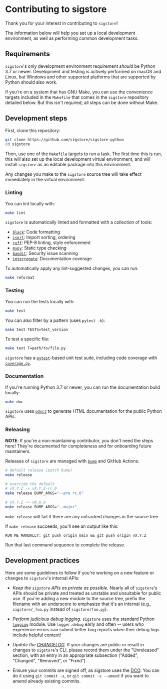 Contributing to sigstore
========================

Thank you for your interest in contributing to `sigstore`!

The information below will help you set up a local development environment,
as well as performing common development tasks.

## Requirements

`sigstore`'s only development environment requirement *should* be Python 3.7
or newer. Development and testing is actively performed on macOS and Linux,
but Windows and other supported platforms that are supported by Python
should also work.

If you're on a system that has GNU Make, you can use the convenience targets
included in the `Makefile` that comes in the `sigstore` repository detailed
below. But this isn't required; all steps can be done without Make.

## Development steps

First, clone this repository:

```bash
git clone https://github.com/sigstore/sigstore-python
cd sigstore
```

Then, use one of the `Makefile` targets to run a task. The first time this is
run, this will also set up the local development virtual environment, and will
install `sigstore` as an editable package into this environment.

Any changes you make to the `sigstore` source tree will take effect
immediately in the virtual environment.

### Linting

You can lint locally with:

```bash
make lint
```

`sigstore` is automatically linted and formatted with a collection of tools:

* [`black`](https://github.com/psf/black): Code formatting
* [`isort`](https://github.com/PyCQA/isort): Import sorting, ordering
* [`ruff`](https://github.com/charliermarsh/ruff): PEP-8 linting, style enforcement
* [`mypy`](https://mypy.readthedocs.io/en/stable/): Static type checking
* [`bandit`](https://github.com/PyCQA/bandit): Security issue scanning
* [`interrogate`](https://interrogate.readthedocs.io/en/latest/): Documentation coverage


To automatically apply any lint-suggested changes, you can run:

```bash
make reformat
```

### Testing

You can run the tests locally with:

```bash
make test
```

You can also filter by a pattern (uses `pytest -k`):

```bash
make test TESTS=test_version
```

To test a specific file:

```bash
make test T=path/to/file.py
```

`sigstore` has a [`pytest`](https://docs.pytest.org/)-based unit test suite,
including code coverage with [`coverage.py`](https://coverage.readthedocs.io/).

### Documentation

If you're running Python 3.7 or newer, you can run the documentation build locally:

```bash
make doc
```

`sigstore` uses [`pdoc3`](https://github.com/pdoc3/pdoc) to generate HTML documentation for
the public Python APIs.

### Releasing

**NOTE**: If you're a non-maintaining contributor, you don't need the steps
here! They're documented for completeness and for onboarding future maintainers.

Releases of `sigstore` are managed with [`bump`](https://github.com/di/bump)
and GitHub Actions.

```bash
# default release (patch bump)
make release

# override the default
# vX.Y.Z -> vX.Y.Z-rc.0
make release BUMP_ARGS="--pre rc.0"

# vX.Y.Z -> vN.0.0
make release BUMP_ARGS="--major"
```

`make release` will fail if there are any untracked changes in the source tree.

If `make release` succeeds, you'll see an output like this:

```
RUN ME MANUALLY: git push origin main && git push origin vX.Y.Z
```

Run that last command sequence to complete the release.

## Development practices

Here are some guidelines to follow if you're working on a new feature or changes to
`sigstore`'s internal APIs:

* *Keep the `sigstore` APIs as private as possible*. Nearly all of `sigstore`'s
APIs should be private and treated as unstable and unsuitable for public use.
If you're adding a new module to the source tree, prefix the filename with an underscore to
emphasize that it's an internal (e.g., `sigstore/_foo.py` instead of `sigstore/foo.py`).

* *Perform judicious debug logging.* `sigstore` uses the standard Python
[`logging`](https://docs.python.org/3/library/logging.html) module. Use
`logger.debug` early and often -- users who experience errors can submit better
bug reports when their debug logs include helpful context!

* *Update the [CHANGELOG](./CHANGELOG.md)*. If your changes are public or result
in changes to `sigstore`'s CLI, please record them under the "Unreleased" section,
with an entry in an appropriate subsection ("Added", "Changed", "Removed", or "Fixed").

* Ensure your commits are signed off, as sigstore uses the
[DCO](https://en.wikipedia.org/wiki/Developer_Certificate_of_Origin). 
You can do it using `git commit -s`, or `git commit -s --amend` if you want to amend already existing commits.
